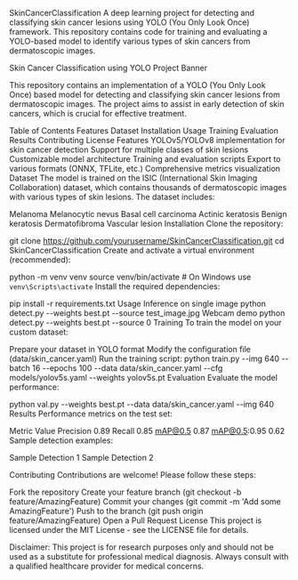 SkinCancerClassification
A deep learning project for detecting and classifying skin cancer lesions using YOLO (You Only Look Once) framework. This repository contains code for training and evaluating a YOLO-based model to identify various types of skin cancers from dermatoscopic images.

Skin Cancer Classification using YOLO
Project Banner

This repository contains an implementation of a YOLO (You Only Look Once) based model for detecting and classifying skin cancer lesions from dermatoscopic images. The project aims to assist in early detection of skin cancers, which is crucial for effective treatment.

Table of Contents
Features
Dataset
Installation
Usage
Training
Evaluation
Results
Contributing
License
Features
YOLOv5/YOLOv8 implementation for skin cancer detection
Support for multiple classes of skin lesions
Customizable model architecture
Training and evaluation scripts
Export to various formats (ONNX, TFLite, etc.)
Comprehensive metrics visualization
Dataset
The model is trained on the ISIC (International Skin Imaging Collaboration) dataset, which contains thousands of dermatoscopic images with various types of skin lesions. The dataset includes:

Melanoma
Melanocytic nevus
Basal cell carcinoma
Actinic keratosis
Benign keratosis
Dermatofibroma
Vascular lesion
Installation
Clone the repository:

git clone https://github.com/yourusername/SkinCancerClassification.git
cd SkinCancerClassification
Create and activate a virtual environment (recommended):

python -m venv venv
source venv/bin/activate  # On Windows use `venv\Scripts\activate`
Install the required dependencies:

pip install -r requirements.txt
Usage
Inference on single image
python detect.py --weights best.pt --source test_image.jpg
Webcam demo
python detect.py --weights best.pt --source 0
Training
To train the model on your custom dataset:

Prepare your dataset in YOLO format
Modify the configuration file (data/skin_cancer.yaml)
Run the training script:
python train.py --img 640 --batch 16 --epochs 100 --data data/skin_cancer.yaml --cfg models/yolov5s.yaml --weights yolov5s.pt
Evaluation
Evaluate the model performance:

python val.py --weights best.pt --data data/skin_cancer.yaml --img 640
Results
Performance metrics on the test set:

Metric	Value
Precision	0.89
Recall	0.85
mAP@0.5	0.87
mAP@0.5:0.95	0.62
Sample detection examples:

Sample Detection 1 Sample Detection 2

Contributing
Contributions are welcome! Please follow these steps:

Fork the repository
Create your feature branch (git checkout -b feature/AmazingFeature)
Commit your changes (git commit -m 'Add some AmazingFeature')
Push to the branch (git push origin feature/AmazingFeature)
Open a Pull Request
License
This project is licensed under the MIT License - see the LICENSE file for details.

Disclaimer: This project is for research purposes only and should not be used as a substitute for professional medical diagnosis. Always consult with a qualified healthcare provider for medical concerns.
